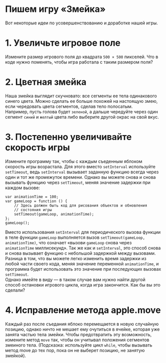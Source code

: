 # Пишем игру «Змейка»

Вот некоторые идеи по усовершенствованию и доработке нашей игры.

# 1. Увеличьте игровое поле<br>
Измените размер игрового поля до квадрата ```500 × 500``` пикселей. Что в коде нужно поменять, чтобы игра работала с таким размером поля?

# 2. Цветная змейка<br>
Наша змейка выглядит скучновато: все сегменты ее тела одинакового синего цвета. Можно сделать ее больше похожей на настоящую змею, если чередовать цвета сегментов, сделав тело полосатым.<br>
Например, пусть голова будет ```зеленой```, а дальше чередуйте через один сегмент ```синий``` и ```желтый``` цвета либо выберите другой окрас на свой вкус.

# 3. Постепенно увеличивайте скорость игры<br>
Измените программу так, чтобы с каждым съеденным яблоком скорость игры возрастала. Для этого вместо ```setInterval``` используйте ```setTimeout```, ведь ```setInterval``` вызывает заданную функцию всегда через один и тот же промежуток времени. Однако вы можете снова и снова вызывать функцию через ```setTimeout```, меняя значение задержки при каждом вызове:
```
var animationTime = 100;
var gameLoop = function () {
    // Здесь должен быть код для рисования объектов и обновления
    // состояния игры
    setTimeout(gameLoop, animationTime);
};
gameLoop();
```
Вместо использования ```setInterval``` для периодического вызова функции в теле функции ```gameLoop``` выполняется вызов ```setTimeout(gameLoop, animationTime)```, что означает «вызови ```gameLoop``` снова через ```animationTime``` миллисекунд». Так же как и ```setInterval```, это способ снова и снова вызывает функцию с небольшой задержкой между вызовами. Разница в том, что вы можете легко изменить время задержки из любой части своего кода, меняя значение переменной ```animationTime```, и программа будет использовать это значение при последующих вызовах ```setTimeout```.<br>
Однако имейте в виду — в таком случае вам нужно найти другой способ остановки игрового цикла, когда игра закончится. Как бы вы это сделали?

# 4. Исправление метода apple.move<br>
Каждый раз после съедания яблоко перемещается в новую случайную позицию, однако ничто не мешает ему очутиться в ячейке, которая уже занята частью тела змейки. Чтобы предотвратить эту возможность, измените метод ```move``` так, чтобы он учитывал положения сегментов змеиного тела. (Подсказка: используйте цикл ```while```, чтобы вызывать метод move до тех пор, пока он не выберет позицию, не занятую змейкой).